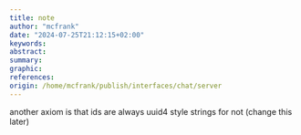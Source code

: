 ```yaml
---
title: note
author: "mcfrank"
date: "2024-07-25T21:12:15+02:00"
keywords:
abstract:
summary:
graphic:
references: 
origin: /home/mcfrank/publish/interfaces/chat/server
---
```

another axiom is that ids are always uuid4 style strings for not (change this later) 